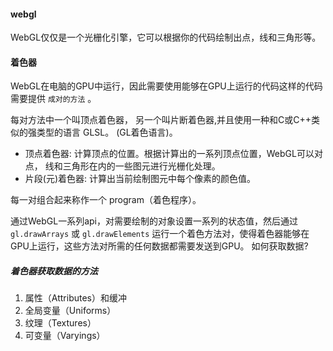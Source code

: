 #### webgl
WebGL仅仅是一个光栅化引擎，它可以根据你的代码绘制出点，线和三角形等。

#### 着色器
WebGL在电脑的GPU中运行，因此需要使用能够在GPU上运行的代码这样的代码需要提供 `成对的方法` 。

每对方法中一个叫顶点着色器， 另一个叫片断着色器,并且使用一种和C或C++类似的强类型的语言 GLSL。 (GL着色语言)。 
+ 顶点着色器: 计算顶点的位置。根据计算出的一系列顶点位置，WebGL可以对点， 线和三角形在内的一些图元进行光栅化处理。
+ 片段(元)着色器: 计算出当前绘制图元中每个像素的颜色值。

每一对组合起来称作一个 program（着色程序）。

通过WebGL一系列api，对需要绘制的对象设置一系列的状态值，然后通过 `gl.drawArrays` 或 `gl.drawElements` 运行一个着色方法对，使得着色器能够在GPU上运行，这些方法对所需的任何数据都需要发送到GPU。
如何获取数据?

##### 着色器获取数据的方法
1. 属性（Attributes）和缓冲
2. 全局变量（Uniforms）
3. 纹理（Textures）
4. 可变量（Varyings）
